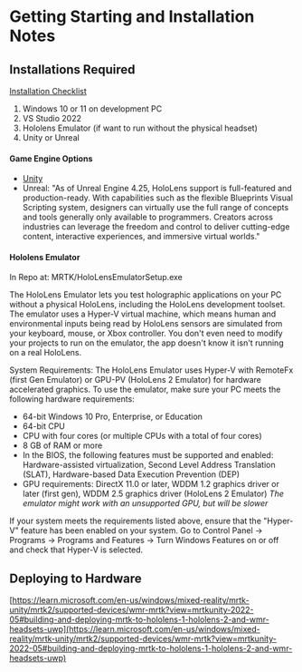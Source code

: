 # Getting Starting and Installation Notes

## Installations Required
[Installation Checklist](https://learn.microsoft.com/en-us/windows/mixed-reality/develop/install-the-tools?tabs=unity)

1. Windows 10 or 11 on development PC
2. VS Studio 2022
3. Hololens Emulator (if want to run without the physical headset)
4. Unity or Unreal

#### Game Engine Options
+ [Unity](https://learn.microsoft.com/en-us/windows/mixed-reality/develop/unity/choosing-unity-version)
+ Unreal: "As of Unreal Engine 4.25, HoloLens support is full-featured and production-ready. With capabilities such as the flexible Blueprints Visual Scripting system, designers can virtually use the full range of concepts and tools generally only available to programmers. Creators across industries can leverage the freedom and control to deliver cutting-edge content, interactive experiences, and immersive virtual worlds."

#### Hololens Emulator
In Repo at: MRTK/HoloLensEmulatorSetup.exe

The HoloLens Emulator lets you test holographic applications on your PC without a physical HoloLens, including the HoloLens development toolset. The emulator uses a Hyper-V virtual machine, which means human and environmental inputs being read by HoloLens sensors are simulated from your keyboard, mouse, or Xbox controller. You don't even need to modify your projects to run on the emulator, the app doesn't know it isn't running on a real HoloLens.

System Requirements:
The HoloLens Emulator uses Hyper-V with RemoteFx (first Gen Emulator) or GPU-PV (HoloLens 2 Emulator) for hardware accelerated graphics. To use the emulator, make sure your PC meets the following hardware requirements:

+ 64-bit Windows 10 Pro, Enterprise, or Education
+ 64-bit CPU
+ CPU with four cores (or multiple CPUs with a total of four cores)
+ 8 GB of RAM or more
+ In the BIOS, the following features must be supported and enabled: Hardware-assisted virtualization, Second Level Address Translation (SLAT), Hardware-based Data Execution Prevention (DEP)
+ GPU requirements: DirectX 11.0 or later, WDDM 1.2 graphics driver or later (first gen), WDDM 2.5 graphics driver (HoloLens 2 Emulator)
*The emulator might work with an unsupported GPU, but will be slower*

If your system meets the requirements listed above, ensure that the "Hyper-V" feature has been enabled on your system. Go to Control Panel -> Programs -> Programs and Features -> Turn Windows Features on or off and check that Hyper-V is selected.

## Deploying to Hardware
[https://learn.microsoft.com/en-us/windows/mixed-reality/mrtk-unity/mrtk2/supported-devices/wmr-mrtk?view=mrtkunity-2022-05#building-and-deploying-mrtk-to-hololens-1-hololens-2-and-wmr-headsets-uwp](https://learn.microsoft.com/en-us/windows/mixed-reality/mrtk-unity/mrtk2/supported-devices/wmr-mrtk?view=mrtkunity-2022-05#building-and-deploying-mrtk-to-hololens-1-hololens-2-and-wmr-headsets-uwp)


